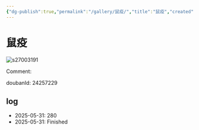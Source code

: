 ```yaml
---
{"dg-publish":true,"permalink":"/gallery/鼠疫/","title":"鼠疫","created":"2025-06-25T14:18:46.071+08:00"}
---
```



# 鼠疫

![s27003191](https://hiraeth-picbed.oss-cn-beijing.aliyuncs.com/s27003191.webp)

Comment: 



doubanId: 24257229

## log

- 2025-05-31: 280
- 2025-05-31: Finished
